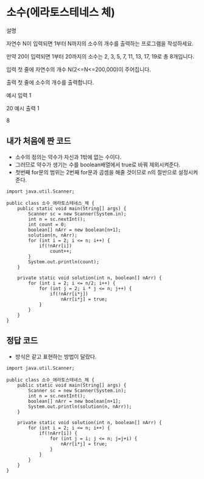 # 소수(에라토스테네스 체)

설명

자연수 N이 입력되면 1부터 N까지의 소수의 개수를 출력하는 프로그램을 작성하세요.

만약 20이 입력되면 1부터 20까지의 소수는 2, 3, 5, 7, 11, 13, 17, 19로 총 8개입니다.


입력
첫 줄에 자연수의 개수 N(2<=N<=200,000)이 주어집니다.


출력
첫 줄에 소수의 개수를 출력합니다.


예시 입력 1 

20
예시 출력 1

8

## 내가 처음에 짠 코드

- 소수의 정의는 약수가 자신과 1밖에 없는 수이다.
- 그러므로 약수가 생기는 수를 boolean배열에서 true로 바꿔 제외시켜준다.
- 첫번째 for문의 범위는 2번째 for문과 곱셈을 해줄 것이므로 n의 절반으로 설정시켜준다.

```
import java.util.Scanner;

public class 소수_에라토스테네스_체 {
    public static void main(String[] args) {
        Scanner sc = new Scanner(System.in);
        int n = sc.nextInt();
        int count = 0;
        boolean[] nArr = new boolean[n+1];
        solution(n, nArr);
        for (int i = 2; i <= n; i++) {
            if(!nArr[i])
                count++;
        }
        System.out.println(count);
    }

    private static void solution(int n, boolean[] nArr) {
        for (int i = 2; i <= n/2; i++) {
            for (int j = 2; i * j <= n; j++) {
                if(!nArr[i*j])
                    nArr[i*j] = true;
            }
        }
    }
}
```

## 정답 코드

- 방식은 같고 표현하는 방법이 달랐다.

```
import java.util.Scanner;

public class 소수_에라토스테네스_체 {
    public static void main(String[] args) {
        Scanner sc = new Scanner(System.in);
        int n = sc.nextInt();
        boolean[] nArr = new boolean[n+1];
        System.out.println(solution(n, nArr));
    }

    private static void solution(int n, boolean[] nArr) {
        for (int i = 2; i <= n; i++) {
            if(!nArr[i]) {
                for (int j = i; j <= n; j=j+i) {
                    nArr[i*j] = true;
                }
            }
        }
    }
}
```